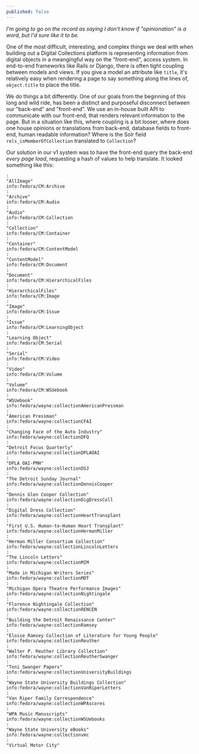 ```yaml
---
published: false
---
```

_I'm going to go on the record as saying I don't know if "opinionation" is a word, but I'd sure like it to be._

One of the most difficult, interesting, and complex things we deal with when building out a Digital Collections platform is representing information from digital objects in a meangingful way on the "front-end", access system.  In end-to-end frameworks like Rails or Django, there is often tight coupling between models and views.  If you give a model an attribute like `title`, it's relatively easy when rendering a page to say something along the lines of, `object.title` to place the title.

We do things a bit differently.  One of our goals from the beginning of this long and wild ride, has been a distinct and purposeful disconnect between our "back-end" and "front-end".  We use an in-house built API to communicate with our front-end, that renders relevant information to the page.  But in a situation like this, where coupling is a bit looser, where does one house opinions or translations from back-end, database fields to front-end, human readable information?  Where is the Solr field `rels_isMemberOfCollection` translated to `Collection`?  

Our solution in our v1 system was to have the front-end query the back-end _every page load_, requesting a hash of values to help translate.  It looked something like this:

```info:fedora/CM:AllImage
:
"AllImage"
info:fedora/CM:Archive
:
"Archive"
info:fedora/CM:Audio
:
"Audio"
info:fedora/CM:Collection
:
"Collection"
info:fedora/CM:Container
:
"Container"
info:fedora/CM:ContentModel
:
"ContentModel"
info:fedora/CM:Document
:
"Document"
info:fedora/CM:HierarchicalFiles
:
"HierarchicalFiles"
info:fedora/CM:Image
:
"Image"
info:fedora/CM:Issue
:
"Issue"
info:fedora/CM:LearningObject
:
"Learning Object"
info:fedora/CM:Serial
:
"Serial"
info:fedora/CM:Video
:
"Video"
info:fedora/CM:Volume
:
"Volume"
info:fedora/CM:WSUebook
:
"WSUebook"
info:fedora/wayne:collectionAmericanPressman
:
"American Pressman"
info:fedora/wayne:collectionCFAI
:
"Changing Face of the Auto Industry"
info:fedora/wayne:collectionDFQ
:
"Detroit Focus Quarterly"
info:fedora/wayne:collectionDPLAOAI
:
"DPLA OAI-PMH"
info:fedora/wayne:collectionDSJ
:
"The Detroit Sunday Journal"
info:fedora/wayne:collectionDennisCooper
:
"Dennis Glen Cooper Collection"
info:fedora/wayne:collectionDigDressColl
:
"Digital Dress Collection"
info:fedora/wayne:collectionHeartTransplant
:
"First U.S. Human-to-Human Heart Transplant"
info:fedora/wayne:collectionHermanMiller
:
"Herman Miller Consortium Collection"
info:fedora/wayne:collectionLincolnLetters
:
"The Lincoln Letters"
info:fedora/wayne:collectionMIM
:
"Made in Michigan Writers Series"
info:fedora/wayne:collectionMOT
:
"Michigan Opera Theatre Performance Images"
info:fedora/wayne:collectionNightingale
:
"Florence Nightingale Collection"
info:fedora/wayne:collectionRENCEN
:
"Building the Detroit Renaissance Center"
info:fedora/wayne:collectionRamsey
:
"Eloise Ramsey Collection of Literature for Young People"
info:fedora/wayne:collectionReuther
:
"Walter P. Reuther Library Collection"
info:fedora/wayne:collectionReutherSwanger
:
"Toni Swanger Papers"
info:fedora/wayne:collectionUniversityBuildings
:
"Wayne State University Buildings Collection"
info:fedora/wayne:collectionVanRiperLetters
:
"Van Riper Family Correspondence"
info:fedora/wayne:collectionWPAscores
:
"WPA Music Manuscripts"
info:fedora/wayne:collectionWSUebooks
:
"Wayne State University eBooks"
info:fedora/wayne:collectionvmc
:
"Virtual Motor City"
```

